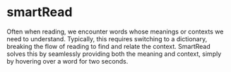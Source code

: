 # smartRead
Often when reading, we encounter words whose meanings or contexts we need to understand. Typically, this requires switching to a dictionary, breaking the flow of reading to find and relate the context. SmartRead solves this by seamlessly providing both the meaning and context, simply by hovering over a word for two seconds.
